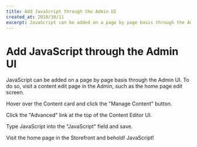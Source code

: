 ```yaml
---
title: Add JavaScript through the Admin UI
created_at: 2018/10/11
excerpt: JavaScript can be added on a page by page basis through the Admin UI. To do so, visit a content edit page in the Admin, such as the home page edit screen.
---
```


# Add JavaScript through the Admin UI

JavaScript can be added on a page by page basis through the Admin UI. To do so, visit a content edit page in the Admin, such as the home page edit screen.

<!-- TODO: add image of home page edit screen -->

Hover over the Content card and click the "Manage Content" button.

<!-- TODO: add image of hover interaction -->

Click the "Advanced" link at the top of the Content Editor UI.

<!-- TODO: add image of Content Editing UI, "Advanced" link highlighted -->

Type JavaScript into the "JavaScript" field and save.

<!-- TODO: update image
    <p><%= image_tag "images/js-admin-ui.png", alt: "CSS field in Admin" %></p>
    -->

Visit the home page in the Storefront and behold! JavaScript!

<!-- TODO: update image
    <p><%= image_tag "images/js-added-through-admin.png", alt: "CSS added through Admin" %></p>
    -->
